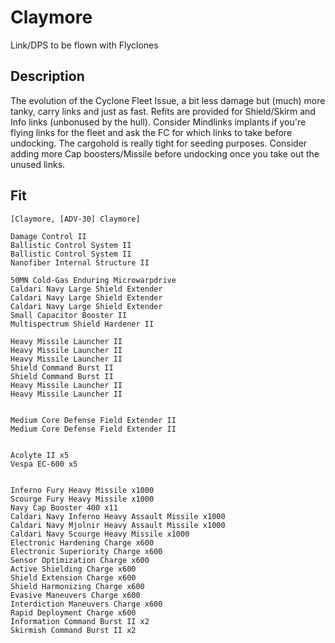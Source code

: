 # Claymore

Link/DPS to be flown with Flyclones

## Description

The evolution of the Cyclone Fleet Issue, a bit less damage but (much) more tanky, carry links
and just as fast. Refits are provided for Shield/Skirm and Info links (unbonused by the hull).
Consider Mindlinks implants if you're flying links for the fleet and ask the FC for which
links to take before undocking. The cargohold is really tight for seeding purposes. Consider
adding more Cap boosters/Missile before undocking once you take out the unused links.

## Fit

```
[Claymore, [ADV-30] Claymore]

Damage Control II
Ballistic Control System II
Ballistic Control System II
Nanofiber Internal Structure II

50MN Cold-Gas Enduring Microwarpdrive
Caldari Navy Large Shield Extender
Caldari Navy Large Shield Extender
Caldari Navy Large Shield Extender
Small Capacitor Booster II
Multispectrum Shield Hardener II

Heavy Missile Launcher II
Heavy Missile Launcher II
Heavy Missile Launcher II
Shield Command Burst II
Shield Command Burst II
Heavy Missile Launcher II
Heavy Missile Launcher II


Medium Core Defense Field Extender II
Medium Core Defense Field Extender II


Acolyte II x5
Vespa EC-600 x5


Inferno Fury Heavy Missile x1000
Scourge Fury Heavy Missile x1000
Navy Cap Booster 400 x11
Caldari Navy Inferno Heavy Assault Missile x1000
Caldari Navy Mjolnir Heavy Assault Missile x1000
Caldari Navy Scourge Heavy Missile x1000
Electronic Hardening Charge x600
Electronic Superiority Charge x600
Sensor Optimization Charge x600
Active Shielding Charge x600
Shield Extension Charge x600
Shield Harmonizing Charge x600
Evasive Maneuvers Charge x600
Interdiction Maneuvers Charge x600
Rapid Deployment Charge x600
Information Command Burst II x2
Skirmish Command Burst II x2
```
